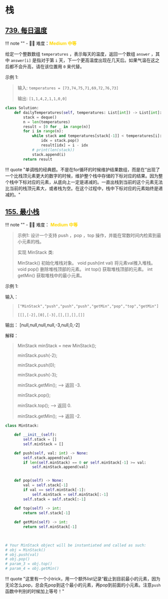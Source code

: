 # 栈

## [739. 每日温度](https://leetcode.cn/problems/daily-temperatures/?envType=study-plan-v2&envId=top-100-liked)

<!-- 所有文件名必须是该题目的英文名 -->

!!! note ""
    <!-- 这里记载考察的数据结构、算法等 -->
    - 🔑🔑 难度：<span style = "color:gold; font-weight:bold">Medium 中等 </span>

<!-- <span style = "color:gold; font-weight:bold">Medium 中等 </span> 中等 -->
<!-- <span style = "color:crisma; font-weight:bold">High 困难</span> 困难 -->
<!-- <span style = "color:Green; font-weight:bold">Easy 简单</span> 简单 -->

<!-- 题目简介 -->

给定一个整数数组 `temperatures` ，表示每天的温度，返回一个数组 `answer` ，其中 `answer[i]` 是指对于第 `i` 天，下一个更高温度出现在几天后。如果气温在这之后都不会升高，请在该位置用 `0` 来代替。

 

示例 1:

> 输入: `temperatures = [73,74,75,71,69,72,76,73]`
> 
> 输出: `[1,1,4,2,1,1,0,0]`


```python
class Solution:
    def dailyTemperatures(self, temperatures: List[int]) -> List[int]:
        stack = deque()
        n = len(temperatures)
        result = [0 for _ in range(n)]
        for i in range(n):
            while stack and temperatures[stack[-1]] < temperatures[i]:
                idx = stack.pop()
                result[idx] = i - idx
            # print(len(stack))
            stack.append(i)
        return result


```

!!! quote "单调栈的经典题。不是在for循环的时候维护结果数组，而是在“出现了一个比栈顶元素更大的数字的时候，维护整个栈中存储的下标对应的结果。因为整个栈中下标对应的元素，从底向上一定是递减的。一直出栈到当前的这个元素无法比当前的栈顶元素大，或者栈为空。在这个过程中，栈中下标对应的元素始终是递减的。"


## [155. 最小栈](https://leetcode.cn/problems/min-stack/description/?envType=study-plan-v2&envId=top-100-liked)

<!-- 所有文件名必须是该题目的英文名 -->

!!! note ""
    <!-- 这里记载考察的数据结构、算法等 -->
    - 🔑🔑 难度： <span style = "color:gold; font-weight:bold">Medium 中等 </span>

<!-- <span style = "color:gold; font-weight:bold">Medium 中等 </span> 中等 -->
<!-- <span style = "color:crisma; font-weight:bold">High 困难</span> 困难 -->
<!-- <span style = "color:Green; font-weight:bold">Easy 简单</span> 简单 -->

<!-- 题目简介 -->


> 示例1:
> 设计一个支持 push ，pop ，top 操作，并能在常数时间内检索到最小元素的栈。
> 
> 实现 MinStack 类:
> 
> MinStack() 初始化堆栈对象。
> void push(int val) 将元素val推入堆栈。
> void pop() 删除堆栈顶部的元素。
> int top() 获取堆栈顶部的元素。
> int getMin() 获取堆栈中的最小元素。
 

示例 1:

输入：
> `["MinStack","push","push","push","getMin","pop","top","getMin"]`
> 
> `[[],[-2],[0],[-3],[],[],[],[]]`

输出：
[null,null,null,null,-3,null,0,-2]

解释：
> MinStack minStack = new MinStack();
> 
> minStack.push(-2);
> 
> minStack.push(0);
> 
> minStack.push(-3);
> 
> minStack.getMin();   --> 返回 -3.
> 
> minStack.pop();
> 
> minStack.top();      --> 返回 0.
> 
> minStack.getMin();   --> 返回 -2.
> 
> 


```python
class MinStack:

    def __init__(self):
        self.stack = []
        self.minStack = []

    def push(self, val: int) -> None:
        self.stack.append(val)
        if len(self.minStack) == 0 or self.minStack[-1] >= val:
            self.minStack.append(val)


    def pop(self) -> None:
        val = self.stack[-1]
        if val == self.minStack[-1]:
            self.minStack = self.minStack[:-1]
        self.stack = self.stack[:-1]

    def top(self) -> int:
        return self.stack[-1]
    
    def getMin(self) -> int:
        return self.minStack[-1]
        
        

# Your MinStack object will be instantiated and called as such:
# obj = MinStack()
# obj.push(val)
# obj.pop()
# param_3 = obj.top()
# param_4 = obj.getMin()
```

!!! quote "这里有一个小trick，用一个额外list记录“截止到目前最小的元素，因为无论怎么pop，总会先pop到这个最小的元素，再pop到前面的小元素。注意`push` 函数中判别的时候加上等号！"
